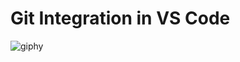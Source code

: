 # Git Integration in VS Code

![giphy](https://media0.giphy.com/media/v1.Y2lkPTc5MGI3NjExd2d5OWpweWZxenhicXhkejhqdmJneWt3YmxrYXpxMXNsaDNxMHAxOCZlcD12MV9pbnRlcm5hbF9naWZfYnlfaWQmY3Q9Zw/487L0pNZKONFN01oHO/giphy.gif)
